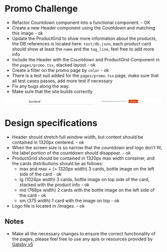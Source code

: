 # Promo Challenge

- Refactor Countdown component into a functional component. - OK
- Create a new Header component using the Countdown and matching this image - ok
- Update the ProductGrid to show more information about the products, the DB references is located here: `test/db.json`, each product card should show at least the `name` and the `tag_line`, feel free to add more info
- Include the Header with the Countdown and ProductGrid Component in the `pages/promo.tsx`, stacked layout - ok
- Create a filter on the promo page by `color` - ok
- There is a test suit added for the `pages/promo.tsx` page, make sure that all test cases passes, add more test if necessary
- Fix any bugs along the way.
- Make sure that the site builds correctly

![img.png](../../images/img.png)

# Design specifications

- Header should stretch full window width, but content should be contained in 1320px centered. - ok
- When the screen size is so narrow that the countdown and logo don't fit, the label portion of the countdown should disappear. - ok
- ProductGrid should be contained in 1320px max width container, and the cards distributions should be as follows:
  - max and max + (> 1320px width) 3 cards, bottle image on the left side of the card - ok
  - lg (1024px width) 3 cards, bottle image on top side of the card, stacked with the product info - ok
  - md (768px width) 2 cards with the bottle image on the left side of the card - ok
  - sm (375 width) 1 card with the image on top - ok
- Logo file is located in /images. - ok

## Notes

- Make all the necessary changes to ensure the correct functionality of the pages, please feel free to use any apis or resources provided by [Gatsby v5](https://www.gatsbyjs.com/docs/how-to/)
